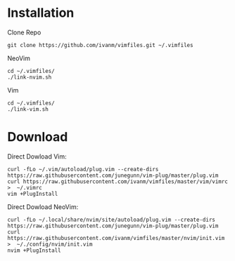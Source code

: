 Installation
========
Clone Repo
```
git clone https://github.com/ivanm/vimfiles.git ~/.vimfiles
```

NeoVim
```
cd ~/.vimfiles/
./link-nvim.sh
```

Vim
```
cd ~/.vimfiles/
./link-vim.sh
```

Download
========

Direct Dowload Vim:
```
curl -fLo ~/.vim/autoload/plug.vim --create-dirs https://raw.githubusercontent.com/junegunn/vim-plug/master/plug.vim
curl https://raw.githubusercontent.com/ivanm/vimfiles/master/vim/vimrc >  ~/.vimrc
vim +PlugInstall
```

Direct Dowload NeoVim:
```
curl -fLo ~/.local/share/nvim/site/autoload/plug.vim --create-dirs https://raw.githubusercontent.com/junegunn/vim-plug/master/plug.vim
curl https://raw.githubusercontent.com/ivanm/vimfiles/master/nvim/init.vim >  ~/./config/nvim/init.vim
nvim +PlugInstall
```
